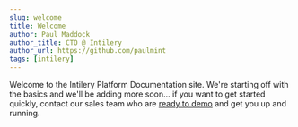 ```yaml
---
slug: welcome
title: Welcome
author: Paul Maddock
author_title: CTO @ Intilery
author_url: https://github.com/paulmint
tags: [intilery]
---
```


Welcome to the Intilery Platform Documentation site. We're starting off with the basics and we'll be adding more soon... if you want to get started quickly, contact our sales team who are [ready to demo](https://www.intilery.com/) and get you up and running.
